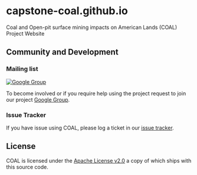 # capstone-coal.github.io

Coal and Open-pit surface mining impacts on American Lands (COAL) Project Website

## Community and Development

### Mailing list
[![Google Group](https://img.shields.io/badge/-Google%20Group-lightgrey.svg)](https://groups.google.com/forum/#!forum/coal-capstone)

To become involved or if you require help using the project request to join our project [Google Group](https://groups.google.com/forum/#!forum/coal-capstone).

### Issue Tracker
If you have issue using COAL, please log a ticket in our [issue tracker](https://github.com/capstone-coal/coal/issues).

## License
COAL is licensed under the [Apache License v2.0](http://www.apache.org/licenses/LICENSE-2.0) a copy of which ships with this source code.
